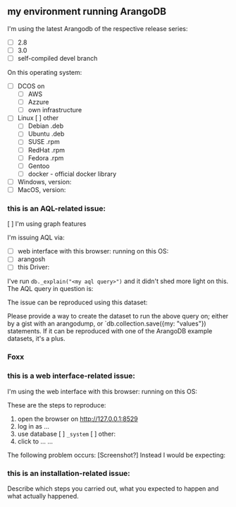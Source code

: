 ## my environment running ArangoDB
I'm using the latest Arangodb of the respective release series:
- [ ] 2.8
- [ ] 3.0
- [ ] self-compiled devel branch

On this operating system:
- [ ] DCOS on
  - [ ] AWS
  - [ ] Azzure
  - [ ] own infrastructure
- [ ] Linux [ ] other
  - [ ] Debian .deb
  - [ ] Ubuntu .deb
  - [ ] SUSE   .rpm
  - [ ] RedHat .rpm
  - [ ] Fedora .rpm
  - [ ] Gentoo
  - [ ] docker - official docker library
- [ ] Windows, version: 
- [ ] MacOS, version:

### this is an AQL-related issue:
[ ] I'm using graph features

I'm issuing AQL via:

- [ ] web interface with this browser:     running on this OS:
- [ ] arangosh
- [ ] this Driver:

I've run `db._explain("<my aql query>")` and it didn't shed more light on this.
The AQL query in question is:

The issue can be reproduced using this dataset:

Please provide a way to create the dataset to run the above query on; either by a gist with an arangodump, or `db.collection.save({my: "values"}) statements. If it can be reproduced with one of the ArangoDB example datasets, it's a plus.

### Foxx



### this is a web interface-related issue:
I'm using the web interface with this browser:     running on this OS:

These are the steps to reproduce:
1) open the browser on http://127.0.0.1:8529
2) log in as ...
3) use database [ ] `_system` [ ] other: 
4) click to ...
...

The following problem occurs: [Screenshot?] 
Instead I would be expecting: 


### this is an installation-related issue:
Describe which steps you carried out, what you expected to happen and what actually happened.

